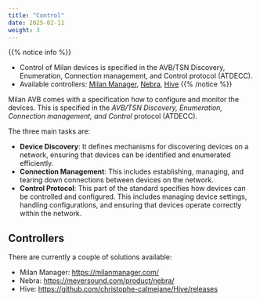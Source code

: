 ```yaml
---
title: "Control"
date: 2025-02-11
weight: 3
---
```


{{% notice info %}}
- Control of Milan devices is specified in the AVB/TSN Discovery, Enumeration, Connection management, and Control protocol (ATDECC).
- Available controllers: [Milan Manager](https://milanmanager.com), [Nebra](https://meyersound.com/product/nebra/), [Hive](https://github.com/christophe-calmejane/Hive/releases)
{{% /notice %}}

Milan AVB comes with a specification how to configure and monitor the devices. This is specified in the *AVB/TSN Discovery, Enumeration, Connection management, and Control* protocol (ATDECC).

The three main tasks are:

- **Device Discovery**: It defines mechanisms for discovering devices on a network, ensuring that devices can be identified and enumerated efficiently.
- **Connection Management**: This includes establishing, managing, and tearing down connections between devices on the network.
- **Control Protocol**: This part of the standard specifies how devices can be controlled and configured. This includes managing device settings, handling configurations, and ensuring that devices operate correctly within the network.

## Controllers

There are currently a couple of solutions available:

- Milan Manager: https://milanmanager.com/
- Nebra: https://meyersound.com/product/nebra/
- Hive: https://github.com/christophe-calmejane/Hive/releases

